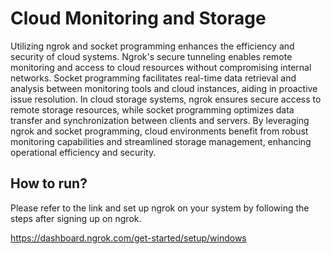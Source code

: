 # Cloud Monitoring and Storage

Utilizing ngrok and socket programming enhances the efficiency and security of cloud systems. Ngrok's secure tunneling enables remote monitoring and access to cloud resources without compromising internal networks. Socket programming facilitates real-time data retrieval and analysis between monitoring tools and cloud instances, aiding in proactive issue resolution. In cloud storage systems, ngrok ensures secure access to remote storage resources, while socket programming optimizes data transfer and synchronization between clients and servers. By leveraging ngrok and socket programming, cloud environments benefit from robust monitoring capabilities and streamlined storage management, enhancing operational efficiency and security.


## How to run?

Please refer to the link and set up ngrok on your system by following the steps after signing up on ngrok.
   
<a> https://dashboard.ngrok.com/get-started/setup/windows </a>
